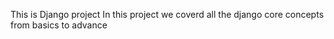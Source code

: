 This is Django project 
In this project we coverd all the django core concepts from  basics to advance